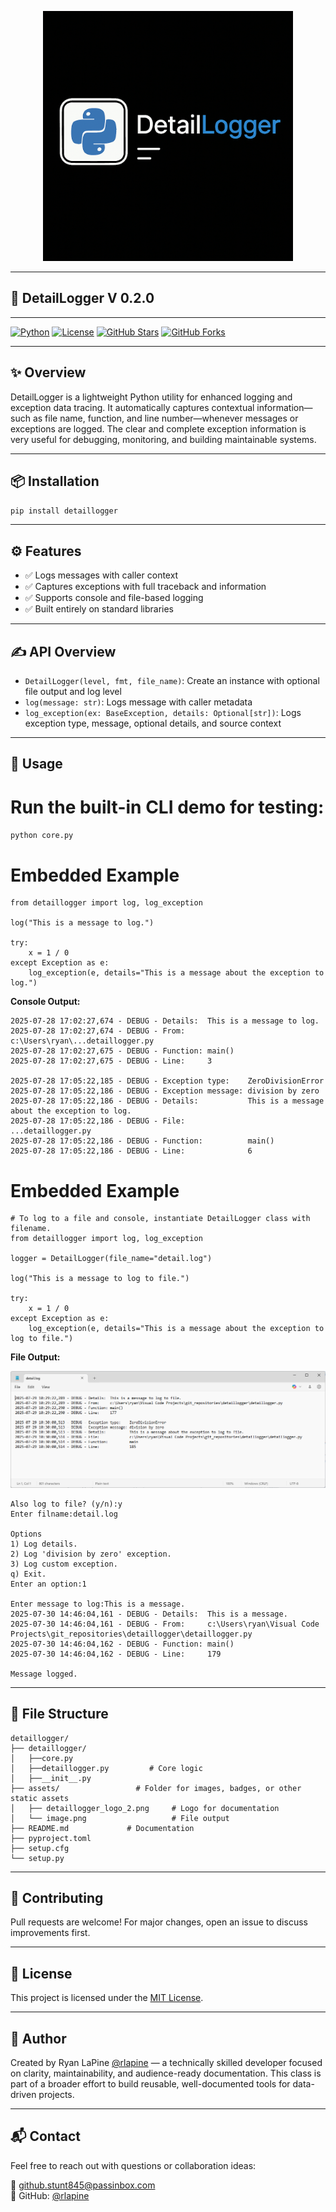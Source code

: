 <p align="center">
  <img src="https://raw.githubusercontent.com/rlapine/detaillogger/refs/heads/main/assets/detaillogger_logo_2.png" alt="DetailLogger logo" width="400"/>
</p>

---

## 🎨 DetailLogger V 0.2.0

---

[![Python](https://img.shields.io/badge/python-3.10%2B-blue)](https://www.python.org/downloads/)
[![License](https://img.shields.io/badge/license-MIT-green)](LICENSE)
[![GitHub Stars](https://img.shields.io/github/stars/rlapine/detaillogger?style=social)](https://github.com/rlapine/detaillogger/stargazers)
[![GitHub Forks](https://img.shields.io/github/forks/rlapine/detaillogger?style=social)](https://github.com/rlapine/detaillogger/network/members)

---

## ✨ Overview

DetailLogger is a lightweight Python utility for enhanced logging and exception data tracing. It automatically captures contextual information—such as file name, function, and line number—whenever messages or exceptions are logged. The clear and complete exception information is very useful for debugging, monitoring, and building maintainable systems.

---

## 📦 Installation

`pip install detaillogger`

---

## ⚙️ Features

- ✅ Logs messages with caller context  
- ✅ Captures exceptions with full traceback and information  
- ✅ Supports console and file-based logging  
- ✅ Built entirely on standard libraries

---

## ✍️ API Overview

- `DetailLogger(level, fmt, file_name)`: Create an instance with optional file output and log level  
- `log(message: str)`: Logs message with caller metadata  
- `log_exception(ex: BaseException, details: Optional[str])`: Logs exception type, message, optional details, and source context

---

## 🧪 Usage

# Run the built-in CLI demo for testing:

`python core.py`

# Embedded Example

```
from detaillogger import log, log_exception

log("This is a message to log.")

try:
    x = 1 / 0
except Exception as e:
    log_exception(e, details="This is a message about the exception to log.")
```

**Console Output:**

```
2025-07-28 17:02:27,674 - DEBUG - Details:  This is a message to log.
2025-07-28 17:02:27,674 - DEBUG - From:     c:\Users\ryan\...detaillogger.py
2025-07-28 17:02:27,675 - DEBUG - Function: main()
2025-07-28 17:02:27,675 - DEBUG - Line:     3

2025-07-28 17:05:22,185 - DEBUG - Exception type:    ZeroDivisionError
2025-07-28 17:05:22,186 - DEBUG - Exception message: division by zero
2025-07-28 17:05:22,186 - DEBUG - Details:           This is a message about the exception to log.
2025-07-28 17:05:22,186 - DEBUG - File:              ...detaillogger.py
2025-07-28 17:05:22,186 - DEBUG - Function:          main()
2025-07-28 17:05:22,186 - DEBUG - Line:              6
```

# Embedded Example

```
# To log to a file and console, instantiate DetailLogger class with filename.
from detaillogger import log, log_exception

logger = DetailLogger(file_name="detail.log")

log("This is a message to log to file.")

try:
    x = 1 / 0
except Exception as e:
    log_exception(e, details="This is a message about the exception to log to file.")
```

**File Output:**

![detail.log](https://raw.githubusercontent.com/rlapine/detaillogger/main/assets/image.png)
```
Also log to file? (y/n):y
Enter filname:detail.log

Options
1) Log details.
2) Log 'division by zero' exception.
3) Log custom exception.
q) Exit.
Enter an option:1

Enter message to log:This is a message.
2025-07-30 14:46:04,161 - DEBUG - Details:  This is a message.
2025-07-30 14:46:04,161 - DEBUG - From:     c:\Users\ryan\Visual Code Projects\git_repositories\detaillogger\detaillogger.py
2025-07-30 14:46:04,162 - DEBUG - Function: main()
2025-07-30 14:46:04,162 - DEBUG - Line:     179

Message logged.
```

---

## 🧱 File Structure

```
detaillogger/
├── detaillogger/
│   ├──core.py
│   ├──detaillogger.py         # Core logic
│   ├──__init__.py
├── assets/                 # Folder for images, badges, or other static assets
│   ├── detaillogger_logo_2.png     # Logo for documentation
│   └── image.png                   # File output 
├── README.md             # Documentation
├── pyproject.toml      
├── setup.cfg
└── setup.py
```

---

## 🤝 Contributing

Pull requests are welcome! For major changes, open an issue to discuss improvements first.

---

## 📄 License

This project is licensed under the [MIT License](LICENSE).

---

## 👤 Author

Created by Ryan LaPine [@rlapine](https://github.com/rlapine) — a technically skilled developer focused on clarity, maintainability, and audience-ready documentation. This class is part of a broader effort to build reusable, well-documented tools for data-driven projects.

---

## 📬 Contact

Feel free to reach out with questions or collaboration ideas:

📧 github.stunt845@passinbox.com  
🔗 GitHub: [@rlapine](https://github.com/rlapine)
